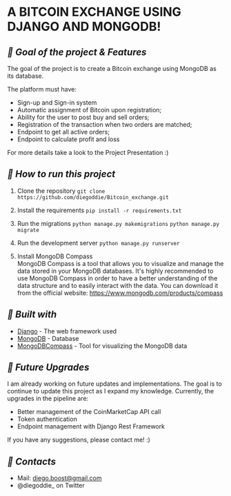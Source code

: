 # **A BITCOIN EXCHANGE USING DJANGO AND MONGODB!**
## _🚀 Goal of the project & Features_

The goal of the project is to create a Bitcoin exchange using MongoDB as its database.

The platform must have:
* Sign-up and Sign-in system
* Automatic assignment of Bitcoin upon registration;
* Ability for the user to post buy and sell orders;
* Registration of the transaction when two orders are matched;
* Endpoint to get all active orders;
* Endpoint to calculate profit and loss

For more details take a look to the Project Presentation :) 

## _🚀 How to run this project_
1. Clone the repository
```git clone https://github.com/diegoddie/Bitcoin_exchange.git```

2. Install the requirements
```pip install -r requirements.txt```

3. Run the migrations
```python manage.py makemigrations```
```python manage.py migrate```

4. Run the development server
```python manage.py runserver```

5. Install MongoDB Compass <br>
MongoDB Compass is a tool that allows you to visualize and manage the data stored in your MongoDB databases. It's highly recommended to use MongoDB Compass in order to have a better understanding of the data structure and to easily interact with the data.
You can download it from the official website: 
https://www.mongodb.com/products/compass

## _🚀 Built with_
- [Django](https://www.djangoproject.com/) - The web framework used
- [MongoDB](https://www.mongodb.com/) - Database
- [MongoDBCompass](https://www.mongodb.com/products/compass) - Tool for visualizing the MongoDB data

## _🚀 Future Upgrades_
I am already working on future updates and implementations. The goal is to continue to update this project as I expand my knowledge. Currently, the upgrades in the pipeline are: 
* Better management of the CoinMarketCap API call
* Token authentication
* Endpoint management with Django Rest Framework 

If you have any suggestions, please contact me! :)

## _🚀 Contacts_
- Mail: diego.boost@gmail.com
- @diegoddie_ on Twitter